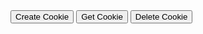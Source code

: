 <!DOCTYPE html>
<html>
  <head>
    <meta charset="UTF-8">
    <title>Cookie Examplee</title>
  </head>
  <body>
    <button onclick="createCookie()">Create Cookie</button>
    <button onclick="getCookie()">Get Cookie</button>
    <button onclick="deleteCookie()">Delete Cookie</button>
    <script>
      // Function to create a cookie with the name "myCookie"
      function createCookie() {
        document.cookie = "myCookie=Hello, World!";
        console.log("Cookie created");
      }
      // Function to get the value of the cookie with the name "myCookie"
      function getCookie() {
        const cookies = document.cookie.split(";").map(cookie => cookie.trim());
        const myCookie = cookies.find(cookie => cookie.startsWith("myCookie="));
        if (myCookie) {
          const value = myCookie.substring("myCookie=".length);
          console.log(`Cookie value: ${value}`);
        } else {
          console.log("Cookie not found");
        }
      }
      // Function to delete the cookie with the name "myCookie"
      function deleteCookie() {
        document.cookie = "cookieName=jwt; expires=Thu, 01 Jan 1970 00:00:00 UTC; domain=localhost; path=/;";
        console.log("Cookie deleted");
      }
    </script>
  </body>
</html>
